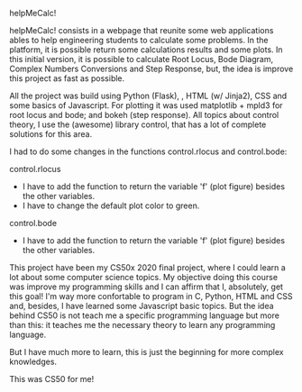 helpMeCalc!

helpMeCalc! consists in a webpage that reunite some web applications ables to help engineering students
to calculate some problems. In the platform, it is possible return some calculations results and some plots.
In this initial version, it is possible to calculate Root Locus, Bode Diagram, Complex Numbers Conversions and Step Response, but,
the idea is improve this project as fast as possible.

All the project was build using Python (Flask), , HTML (w/ Jinja2), CSS and some basics of Javascript.
For plotting it was used matplotlib + mpld3 for root locus and bode; and bokeh (step response).
All topics about control theory, I use the (awesome) library control, that has a lot of complete solutions for this area.

I had to do some changes in the functions control.rlocus and control.bode:

control.rlocus
- I have to add the function to return the variable 'f' (plot figure) besides the other variables.
- I have to change the default plot color to green.

control.bode
- I have to add the function to return the variable 'f' (plot figure) besides the other variables.

This project have been my CS50x 2020 final project, where I could learn a lot about some computer science topics. My objective doing
this course was improve my programming skills and I can affirm that I, absolutely, get this goal! I'm way more confortable to
program in C, Python, HTML and CSS and, besides, I have learned some Javascript basic topics. But the idea behind CS50 is not
teach me a specific programming language but more than this: it teaches me the necessary theory to learn any programming language.

But I have much more to learn, this is just the beginning for more complex knowledges.

This was CS50 for me!